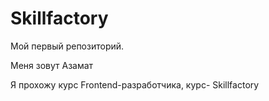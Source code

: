 # Skillfactory
Мой первый репозиторий.

Меня зовут Азамат

Я прохожу курс Frontend-разработчика, курс- Skillfactory
